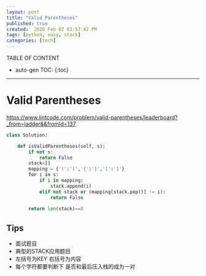 ```yaml
---
layout: post
title: "Valid Parentheses"
published: true
created:  2020 Feb 07 01:57:42 PM
tags: [python, easy, stack]
categories: [tech]
---
```


TABLE OF CONTENT

* auto-gen TOC:
{:toc}

- - -

# Valid Parentheses

https://www.lintcode.com/problem/valid-parentheses/leaderboard?_from=ladder&&fromId=137

```python
class Solution:

    def isValidParentheses(self, s):
        if not s:
            return False
        stack=[]
        mapping = {'(':')','{':'}','[':']'}
        for i in s:
            if i in mapping:
                stack.append(i)
            elif not stack or (mapping[stack.pop()] != i):
                return False
        
        return len(stack)==0
```

## Tips
   - 面试题目
   - 典型的STACK应用题目
   - 左括号为KEY 右括号为内容 
   - 每个字符都要判断下 是否和最后压入栈的成为一对 
